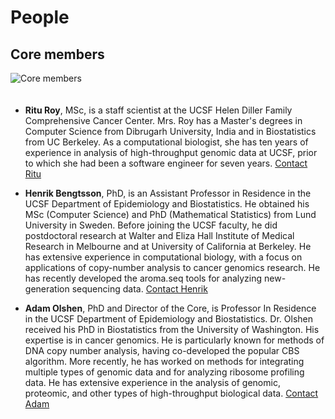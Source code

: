 # People

## Core members

<img src="<%=pathToRoot%>assets/images/combio3.gif" 
     class="img-rounded img-responsive"
     style="max-height: 200px; margin-right: 40px; margin-bottom: 20px"
     alt="Core members">

* **Ritu Roy**, MSc, is a staff scientist at the UCSF Helen Diller
  Family Comprehensive Cancer Center. Mrs. Roy has a Master's degrees
  in Computer Science from Dibrugarh University, India and in
  Biostatistics from UC Berkeley. As a computational biologist, she
  has ten years of experience in analysis of high-throughput genomic
  data at UCSF, prior to which she had been a software engineer for
  seven years.
  [Contact Ritu](/contact/index.html)

* **Henrik Bengtsson**, PhD, is an Assistant Professor in Residence in
  the UCSF Department of Epidemiology and Biostatistics. He obtained
  his MSc (Computer Science) and PhD (Mathematical Statistics) from
  Lund University in Sweden. Before joining the UCSF faculty, he did
  postdoctoral research at Walter and Eliza Hall Institute of Medical
  Research in Melbourne and at University of California at
  Berkeley. He has extensive experience in computational biology, with
  a focus on applications of copy-number analysis to cancer genomics
  research.  He has recently developed the aroma.seq tools for
  analyzing new-generation sequencing data.
  [Contact Henrik](/contact/index.html)

* **Adam Olshen**, PhD and Director of the Core, is Professor In
  Residence in the UCSF Department of Epidemiology and
  Biostatistics. Dr. Olshen received his PhD in Biostatistics from the
  University of Washington. His expertise is in cancer genomics. He is
  particularly known for methods of DNA copy number analysis, having
  co-developed the popular CBS algorithm.  More recently, he has
  worked on methods for integrating multiple types of genomic data and
  for analyzing ribosome profiling data. He has extensive experience
  in the analysis of genomic, proteomic, and other types of
  high-throughput biological data.
  [Contact Adam](/contact/index.html)




